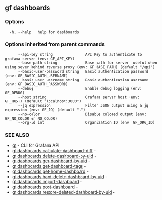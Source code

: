 ## gf dashboards



### Options

```
  -h, --help   help for dashboards
```

### Options inherited from parent commands

```
      --api-key string               API Key to authenticate to grafana server (env: GF_API_KEY)
      --base-path string             Base path for server: useful when using sever behind reverse proxy (env: GF_BASE_PATH) (default "/api")
      --basic-user-password string   Basic authentication password (env: GF_BASIC_AUTH_USERNAME)
      --basic-user-username string   Basic authentication username (env: GF_BASIC_AUTH_PASSWORD)
      --debug                        Enable debug logging (env: GF_DEBUG)
      --host string                  Grafana server host (env: GF_HOST) (default "localhost:3000")
      --jq expression                Filter JSON output using a jq expression (env: GF_JQ) (default ".")
      --no-color                     Disable colored output (env: GF_NO_COLOR or NO_COLOR)
      --org-id int                   Organization ID (env: GF_ORG_ID)
```

### SEE ALSO

* [gf](gf.md)	 - CLI for Grafana API
* [gf dashboards calculate-dashboard-diff](gf_dashboards_calculate-dashboard-diff.md)	 - 
* [gf dashboards delete-dashboard-by-uid](gf_dashboards_delete-dashboard-by-uid.md)	 - 
* [gf dashboards get-dashboard-by-uid](gf_dashboards_get-dashboard-by-uid.md)	 - 
* [gf dashboards get-dashboard-tags](gf_dashboards_get-dashboard-tags.md)	 - 
* [gf dashboards get-home-dashboard](gf_dashboards_get-home-dashboard.md)	 - 
* [gf dashboards hard-delete-dashboard-by-uid](gf_dashboards_hard-delete-dashboard-by-uid.md)	 - 
* [gf dashboards import-dashboard](gf_dashboards_import-dashboard.md)	 - 
* [gf dashboards post-dashboard](gf_dashboards_post-dashboard.md)	 - 
* [gf dashboards restore-deleted-dashboard-by-uid](gf_dashboards_restore-deleted-dashboard-by-uid.md)	 - 

